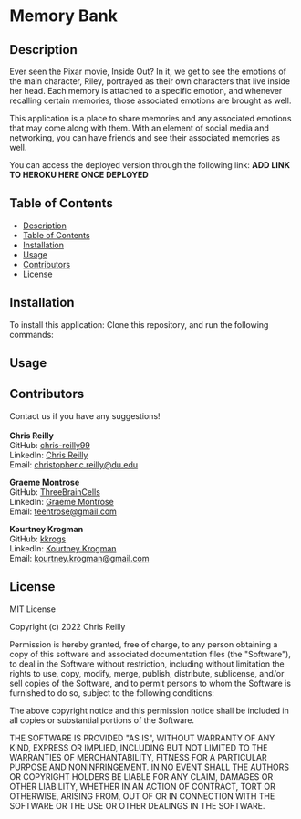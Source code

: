 # Memory Bank

## Description
Ever seen the Pixar movie, Inside Out? In it, we get to see the emotions of the main character, Riley, portrayed as their own characters that live inside her head. Each memory is attached to a specific emotion, and whenever recalling certain memories, those associated emotions are brought as well. 

This application is a place to share memories and any associated emotions that may come along with them. With an element of social media and networking, you can have friends and see their associated memories as well. 

You can access the deployed version through the following link: **ADD LINK TO HEROKU HERE ONCE DEPLOYED**

## Table of Contents
- [Description](#description)
- [Table of Contents](#table-of-contents)
- [Installation](#installation)
- [Usage](#usage)
- [Contributors](#contributors)
- [License](#license)

## Installation

To install this application:
Clone this repository, and run the following commands:



## Usage

## Contributors
Contact us if you have any suggestions!
<br>
<br>
**Chris Reilly**
<br>
GitHub: [chris-reilly99](https://github.com/chris-reilly99)
<br>
LinkedIn: [Chris Reilly](https://www.linkedin.com/in/chriscreilly/)
<br>
Email: christopher.c.reilly@du.edu


**Graeme Montrose**
<br>
GitHub: [ThreeBrainCells](https://github.com/ThreeBrainCells)
<br>
LinkedIn: [Graeme Montrose](https://www.linkedin.com/in/graeme-montrose-4a7698174/)
<br>
Email: teentrose@gmail.com

**Kourtney Krogman**
<br>
GitHub: [kkrogs](https://github.com/kkrogs)
<br>
LinkedIn: [Kourtney Krogman](https://www.linkedin.com/in/kourtney-k-965585161/)
<br>
Email: kourtney.krogman@gmail.com

## License
MIT License

Copyright (c) 2022 Chris Reilly

Permission is hereby granted, free of charge, to any person obtaining a copy
of this software and associated documentation files (the "Software"), to deal
in the Software without restriction, including without limitation the rights
to use, copy, modify, merge, publish, distribute, sublicense, and/or sell
copies of the Software, and to permit persons to whom the Software is
furnished to do so, subject to the following conditions:

The above copyright notice and this permission notice shall be included in all
copies or substantial portions of the Software.

THE SOFTWARE IS PROVIDED "AS IS", WITHOUT WARRANTY OF ANY KIND, EXPRESS OR
IMPLIED, INCLUDING BUT NOT LIMITED TO THE WARRANTIES OF MERCHANTABILITY,
FITNESS FOR A PARTICULAR PURPOSE AND NONINFRINGEMENT. IN NO EVENT SHALL THE
AUTHORS OR COPYRIGHT HOLDERS BE LIABLE FOR ANY CLAIM, DAMAGES OR OTHER
LIABILITY, WHETHER IN AN ACTION OF CONTRACT, TORT OR OTHERWISE, ARISING FROM,
OUT OF OR IN CONNECTION WITH THE SOFTWARE OR THE USE OR OTHER DEALINGS IN THE
SOFTWARE.